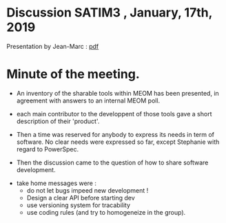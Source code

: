 # Discussion SATIM3 , January, 17th, 2019

Presentation by Jean-Marc : [pdf](https://ige-meom-opendap.univ-grenoble-alpes.fr/thredds/fileServer/meomopendap/extract/SATIM_DISC/SATIM3_sharing_soft_JMM_17-01-2019.pdf)

# Minute of the meeting.
 * An inventory of the sharable tools within MEOM has been presented, in agreement with answers to an internal MEOM poll.
  - each main contributor to the developpent of those tools gave a short description of their 'product'.

 * Then a time was reserved for anybody to express its needs in term of software. No clear needs were expressed so far, except Stephanie with regard to PowerSpec.

 * Then the discussion came to the question of how to share software development.
  - take home messages were :
    * do not let bugs impeed new development !
    * Design a clear API before starting dev
    * use versioning system for tracability
    * use coding rules (and try to homogeneize in the group).

